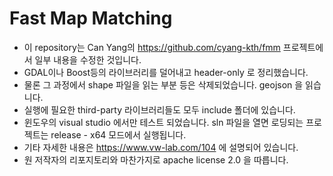 # Fast Map Matching

- 이 repository는 Can Yang의 https://github.com/cyang-kth/fmm 프로젝트에서 일부 내용을 수정한 것입니다.
- GDAL이나 Boost등의 라이브러리를 덜어내고 header-only 로 정리했습니다.
- 물론 그 과정에서 shape 파일을 읽는 부분 등은 삭제되었습니다. geojson 을 읽습니다.
- 실행에 필요한 third-party 라이브러리들도 모두 include 폴더에 있습니다. 
- 윈도우의 visual studio 에서만 테스트 되었습니다. sln 파일을 열면 로딩되는 프로젝트는 release - x64 모드에서 실행됩니다.
- 기타 자세한 내용은 https://www.vw-lab.com/104   에 설명되어 있습니다.
- 원 저작자의 리포지토리와 마찬가지로 apache license 2.0 을 따릅니다.